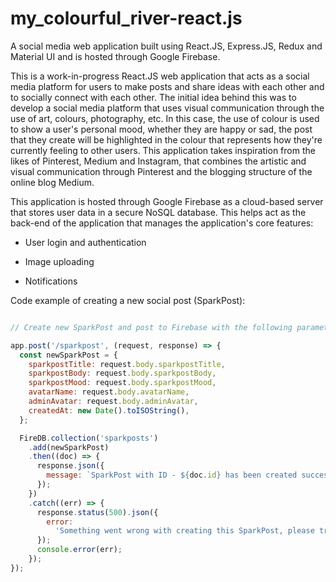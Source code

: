 # my_colourful_river-react.js
 A social media web application built using React.JS, Express.JS, Redux and Material UI and is hosted through Google Firebase.

This is a work-in-progress React.JS web application that acts as a social media platform for users to make posts and share ideas with each other and to socially connect with each other. The initial idea behind this was to develop a social media platform that uses visual communication through the use of art, colours, photography, etc. In this case, the use of colour is used to show a user's personal mood, whether they are happy or sad, the post that they create will be highlighted in the colour that represents how they're currently feeling to other users. This application takes inspiration from the likes of Pinterest, Medium and Instagram, that combines the artistic and visual communication through Pinterest and the blogging structure of the online blog Medium.


This application is hosted through Google Firebase as a cloud-based server that stores user data in a secure NoSQL database. This helps act as the back-end of the application that manages the application's core features:

* User login and authentication

* Image uploading

* Notifications


Code example of creating a new social post (SparkPost):

```javascript

// Create new SparkPost and post to Firebase with the following parameters

app.post('/sparkpost', (request, response) => {
  const newSparkPost = {
    sparkpostTitle: request.body.sparkpostTitle,
    sparkpostBody: request.body.sparkpostBody,
    sparkpostMood: request.body.sparkpostMood,
    avatarName: request.body.avatarName,
    adminAvatar: request.body.adminAvatar,
    createdAt: new Date().toISOString(),
  };

  FireDB.collection('sparkposts')
    .add(newSparkPost)
    .then((doc) => {
      response.json({
        message: `SparkPost with ID - ${doc.id} has been created successfully!`,
      });
    })
    .catch((err) => {
      response.status(500).json({
        error:
          'Something went wrong with creating this SparkPost, please try again!',
      });
      console.error(err);
    });
});
```

